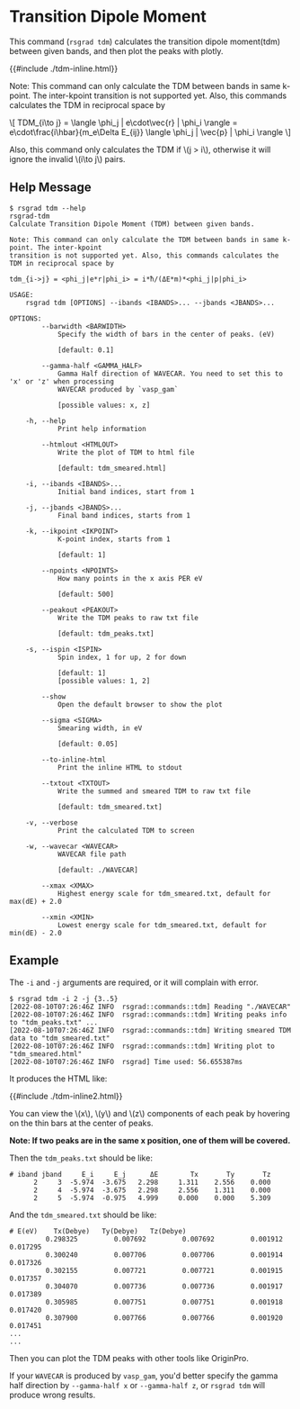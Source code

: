 # Transition Dipole Moment

This command (`rsgrad tdm`) calculates the transition dipole moment(tdm)
between given bands, and then plot the peaks with plotly.

{{#include ./tdm-inline.html}}

Note: This command can only calculate the TDM between bands in same k-point. The inter-kpoint
transition is not supported yet. Also, this commands calculates the TDM in reciprocal space by

\\[
TDM_{i\to j} = \langle \phi_j | e\cdot\vec{r} | \phi_i \rangle = e\cdot\frac{i\hbar}{m_e\Delta E_{ij}} \langle \phi_j | \vec{p} | \phi_i \rangle
\\]

Also, this command only calculates the TDM if \\(j > i\\), otherwise it will ignore the invalid \\(i\to j\\) pairs.

## Help Message
```shell
$ rsgrad tdm --help
rsgrad-tdm
Calculate Transition Dipole Moment (TDM) between given bands.

Note: This command can only calculate the TDM between bands in same k-point. The inter-kpoint
transition is not supported yet. Also, this commands calculates the TDM in reciprocal space by

tdm_{i->j} = <phi_j|e*r|phi_i> = i*ħ/(ΔE*m)*<phi_j|p|phi_i>

USAGE:
    rsgrad tdm [OPTIONS] --ibands <IBANDS>... --jbands <JBANDS>...

OPTIONS:
        --barwidth <BARWIDTH>
            Specify the width of bars in the center of peaks. (eV)

            [default: 0.1]

        --gamma-half <GAMMA_HALF>
            Gamma Half direction of WAVECAR. You need to set this to 'x' or 'z' when processing
            WAVECAR produced by `vasp_gam`

            [possible values: x, z]

    -h, --help
            Print help information

        --htmlout <HTMLOUT>
            Write the plot of TDM to html file

            [default: tdm_smeared.html]

    -i, --ibands <IBANDS>...
            Initial band indices, start from 1

    -j, --jbands <JBANDS>...
            Final band indices, starts from 1

    -k, --ikpoint <IKPOINT>
            K-point index, starts from 1

            [default: 1]

        --npoints <NPOINTS>
            How many points in the x axis PER eV

            [default: 500]

        --peakout <PEAKOUT>
            Write the TDM peaks to raw txt file

            [default: tdm_peaks.txt]

    -s, --ispin <ISPIN>
            Spin index, 1 for up, 2 for down

            [default: 1]
            [possible values: 1, 2]

        --show
            Open the default browser to show the plot

        --sigma <SIGMA>
            Smearing width, in eV

            [default: 0.05]

        --to-inline-html
            Print the inline HTML to stdout

        --txtout <TXTOUT>
            Write the summed and smeared TDM to raw txt file

            [default: tdm_smeared.txt]

    -v, --verbose
            Print the calculated TDM to screen

    -w, --wavecar <WAVECAR>
            WAVECAR file path

            [default: ./WAVECAR]

        --xmax <XMAX>
            Highest energy scale for tdm_smeared.txt, default for max(dE) + 2.0

        --xmin <XMIN>
            Lowest energy scale for tdm_smeared.txt, default for min(dE) - 2.0
```

## Example

The `-i` and `-j` arguments are required, or it will complain with error.

```shell
$ rsgrad tdm -i 2 -j {3..5}
[2022-08-10T07:26:46Z INFO  rsgrad::commands::tdm] Reading "./WAVECAR"
[2022-08-10T07:26:46Z INFO  rsgrad::commands::tdm] Writing peaks info to "tdm_peaks.txt" ...
[2022-08-10T07:26:46Z INFO  rsgrad::commands::tdm] Writing smeared TDM data to "tdm_smeared.txt"
[2022-08-10T07:26:46Z INFO  rsgrad::commands::tdm] Writing plot to "tdm_smeared.html"
[2022-08-10T07:26:46Z INFO  rsgrad] Time used: 56.655387ms
```

It produces the HTML like:

{{#include ./tdm-inline2.html}}

You can view the \\(x\\), \\(y\\) and \\(z\\) components of each peak by hovering on the thin bars
at the center of peaks.

**Note: If two peaks are in the same x position, one of them will be covered.**

Then the `tdm_peaks.txt` should be like:

```
# iband jband     E_i     E_j      ΔE        Tx       Ty       Tz
      2     3  -5.974  -3.675   2.298     1.311    2.556    0.000
      2     4  -5.974  -3.675   2.298     2.556    1.311    0.000
      2     5  -5.974  -0.975   4.999     0.000    0.000    5.309
```

And the `tdm_smeared.txt` should be like:

```
# E(eV)    Tx(Debye)   Ty(Debye)   Tz(Debye)
         0.298325         0.007692         0.007692         0.001912         0.017295
         0.300240         0.007706         0.007706         0.001914         0.017326
         0.302155         0.007721         0.007721         0.001915         0.017357
         0.304070         0.007736         0.007736         0.001917         0.017389
         0.305985         0.007751         0.007751         0.001918         0.017420
         0.307900         0.007766         0.007766         0.001920         0.017451
...
...
```

Then you can plot the TDM peaks with other tools like OriginPro.

If your `WAVECAR` is produced by `vasp_gam`, you'd better specify the gamma half direction by `--gamma-half x` or `--gamma-half z`,
or `rsgrad tdm` will produce wrong results.
